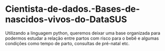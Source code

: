 # Cientista-de-dados.-Bases-de-nascidos-vivos-do-DataSUS
Utilizando a linguagem python, queremos deixar uma base organizada para podermos estudar a relação entre partos com risco para o bebê e algumas condições como tempo de parto, consultas de pré-natal etc.
